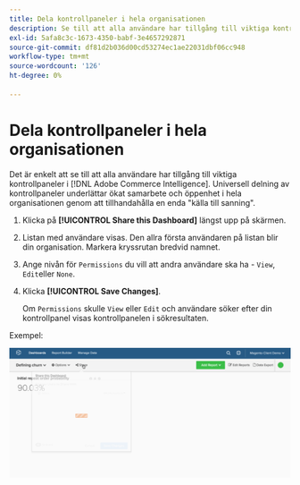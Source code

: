 ```yaml
---
title: Dela kontrollpaneler i hela organisationen
description: Se till att alla användare har tillgång till viktiga kontrollpaneler för företag i [!DNL Commerce Intelligence].
exl-id: 5afa8c3c-1673-4350-babf-3e4657292871
source-git-commit: df81d2b036d00cd53274ec1ae22031dbf06cc948
workflow-type: tm+mt
source-wordcount: '126'
ht-degree: 0%

---
```


# Dela kontrollpaneler i hela organisationen

Det är enkelt att se till att alla användare har tillgång till viktiga kontrollpaneler i [!DNL Adobe Commerce Intelligence]. Universell delning av kontrollpaneler underlättar ökat samarbete och öppenhet i hela organisationen genom att tillhandahålla en enda &quot;källa till sanning&quot;.

1. Klicka på **[!UICONTROL Share this Dashboard]** längst upp på skärmen.

1. Listan med användare visas. Den allra första användaren på listan blir din organisation. Markera kryssrutan bredvid namnet.

1. Ange nivån för `Permissions` du vill att andra användare ska ha - `View`, `Edit`eller `None`.

1. Klicka **[!UICONTROL Save Changes]**.

   Om `Permissions` skulle `View` eller `Edit` och användare söker efter din kontrollpanel visas kontrollpanelen i sökresultaten.

Exempel:

![dela kontrollpanel](../../assets/share.gif)<!--{: width="675" height="311"}-->
